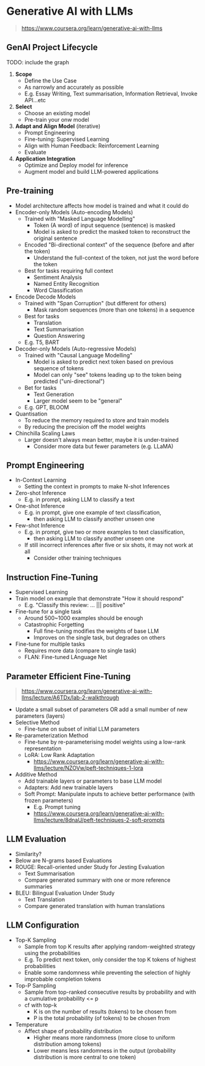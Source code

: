 # Generative AI with LLMs
<!-- markdownlint-disable MD034 -->

> https://www.coursera.org/learn/generative-ai-with-llms

## GenAI Project Lifecycle

TODO: include the graph

1. **Scope**
   - Define the Use Case
   - As narrowly and accurately as possible
   - E.g. Essay Writing, Text summarisation, Information Retrieval, Invoke API...etc
2. **Select**
   - Choose an existing model
   - Pre-train your onw model
3. **Adapt and Align Model** (iterative)
   - Prompt Engineering
   - Fine-tuning: Supervised Learning
   - Align with Human Feedback: Reinforcement Learning
   - Evaluate
4. **Application Integration**
   - Optimize and Deploy model for inference
   - Augment model and build LLM-powered applications

## Pre-training

- Model architecture affects how model is trained and what it could do
- Encoder-only Models (Auto-encoding Models)
  - Trained with "Masked Language Modelling"
    - Token (A word) of input sequence (sentence) is masked
    - Model is asked to predict the masked token to reconstruct the original sentence
  - Encoded "Bi-directional context" of the sequence (before and after the token)
    - Understand the full-context of the token, not just the word before the token
  - Best for tasks requiring full context
    - Sentiment Analysis
    - Named Entity Recognition
    - Word Classification
- Encode Decode Models
  - Trained with "Span Corruption" (but different for others)
    - Mask random sequences (more than one tokens) in a sequence
  - Best for tasks
    - Translation
    - Text Summarisation
    - Question Answering
  - E.g. T5, BART
- Decoder-only Models (Auto-regressive Models)
  - Trained with "Causal Language Modelling"
    - Model is asked to predict next token based on previous sequence of tokens
    - Model can only "see" tokens leading up to the token being predicted ("uni-directional")
  - Bet for tasks
    - Text Generation
    - Larger model seem to be "general"
  - E.g. GPT, BLOOM
- Quantisation
  - To reduce the memory required to store and train models
  - By reducing the precision off the model weights
- Chinchilla Scaling Laws
  - Larger doesn't always mean better, maybe it is under-trained
    - Consider more data but fewer parameters (e.g. LLaMA)

## Prompt Engineering

- In-Context Learning
  - Setting the context in prompts to make N-shot Inferences
- Zero-shot Inference
  - E.g. in prompt, asking LLM to classify a text
- One-shot Inference
  - E.g. in prompt, give one example of text classification,
    - then asking LLM to classify another unseen one
- Few-shot Inference
  - E.g. in prompt, give two or more examples to text classification,
    - then asking LLM to classify another unseen one
  - If still incorrect inferences after five or six shots, it may not work at all
    - Consider other training techniques

## Instruction Fine-Tuning

- Supervised Learning
- Train model on example that demonstrate "How it should respond"
  - E.g. "Classify this review: ... ||| positive"
- Fine-tune for a single task
  - Around 500~1000 examples should be enough
  - Catastrophic Forgetting
    - Full fine-tuning modifies the weights of base LLM
    - Improves on the single task, but degrades on others
- Fine-tune for multiple tasks
  - Requires more data (compare to single task)
  - FLAN: Fine-tuned LAnguage Net

## Parameter Efficient Fine-Tuning

> https://www.coursera.org/learn/generative-ai-with-llms/lecture/A6TDx/lab-2-walkthrough

- Update a small subset of parameters OR add a small number of new parameters (layers)
- Selective Method
  - Fine-tune on subset of initial LLM parameters
- Re-parameterization Method
  - Fine-tune by re-parameterising model weights using a low-rank representation
  - LoRA: Low Rank Adaptation
    - https://www.coursera.org/learn/generative-ai-with-llms/lecture/NZOVw/peft-techniques-1-lora 
- Additive Method
  - Add trainable layers or parameters to base LLM model
  - Adapters: Add new trainable layers
  - Soft Prompt: Manipulate inputs to achieve better performance (with frozen parameters)
    - E.g. Prompt tuning
    - https://www.coursera.org/learn/generative-ai-with-llms/lecture/8dnaU/peft-techniques-2-soft-prompts

## LLM Evaluation

- Similarity?
- Below are N-grams based Evaluations
- ROUGE: Recall-oriented under Study for Jesting Evaluation
  - Text Summarisation
  - Compare generated summary with one or more reference summaries
- BLEU: Bilingual Evaluation Under Study
  - Text Translation
  - Compare generated translation with human translations

## LLM Configuration

- Top-K Sampling
  - Sample from top K results after applying random-weighted strategy using the probabilities
  - E.g. To predict next token, only consider the top K tokens of highest probabilities
  - Enable some randomness while preventing the selection of highly improbable completion tokens
- Top-P Sampling
  - Sample from top-ranked consecutive results by probability and with a cumulative probability <= p
  - cf with top-k
    - K is on the number of results (tokens) to be chosen from
    - P is the total probability (of tokens) to be chosen from
- Temperature
  - Affect shape of probability distribution
    - Higher means more randomness (more close to uniform distribution among tokens)
    - Lower means less randomness in the output (probability distribution is more central to one token)

